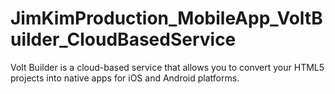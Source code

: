 # JimKimProduction_MobileApp_VoltBuilder_CloudBasedService
Volt Builder is a cloud-based service that allows you to convert your HTML5 projects into native apps for iOS and Android platforms. 
